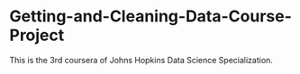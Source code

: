 # Getting-and-Cleaning-Data-Course-Project
This is the 3rd coursera of Johns Hopkins Data Science Specialization. 
